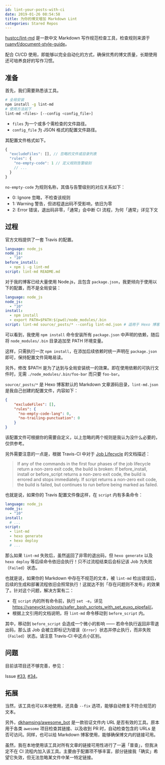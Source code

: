```yaml
---
id: lint-your-posts-with-ci
date: 2019-01-26 08:54:58
title: 为你的博文增加 Markdown Lint
categories: Stared Repos
---
```


[hustcc/lint-md](https://github.com/hustcc/lint-md) 是一款中文 Markdown 写作规范检查工具，检查规则来源于 [ruanyf/document-style-guide](https://github.com/ruanyf/document-style-guide)。

配合 CI/CD 使用，即能够以完全自动化的方式，确保优秀的博文质量，长期使用还可培养良好的写作习惯。

<!--more-->

## 准备

首先，我们需要熟悉该工具。

```bash
# 全局安装
npm install -g lint-md
# 使用方法如下
lint-md <files> [--config <config_file>]
```

- `files` 为一个或多个需检查的文件路径。
- `config_file` 为 JSON 格式的配置文件路径。

其配置文件格式如下。

```js
{
  "excludeFiles": [], // 忽略的文件或目录列表
  "rules": {
    "no-empty-code": 1 // 定义规则告警级别
    // ...
  }
}
```

`no-empty-code` 为规则名称，其值与告警级别的对应关系如下：

- 0: Ignore 忽略，不检查该规则
- 1: Warning 警告，但进程退出码不受影响，依旧为零
- 2: Error 错误，退出码非零，「通常」会中断 CI 流程，为何「通常」详见下文

## 过程

官方文档提供了一套 Travis 的配置。

```yaml
language: node_js
node_js:
  - "10"
before_install:
  - npm i -g lint-md
script: lint-md README.md
```

对于我的博客已经大量使用 Node.js，且包含 `package.json`，我更倾向于使用以下的配置，而不是全局安装：

```yaml
language: node_js
node_js:
  - "10"
install:
  - npm install
  - export PATH=$PATH:$(pwd)/node_modules/.bin
script: lint-md source/_posts/* --config lint-md.json # 适用于 Hexo 博客
```

可以看到，我使用 `npm install` 命令安装所有 `package.json` 中声明的依赖，随后将 `node_modules/.bin` 目录追加至 PATH 环境变量。

这样，只需执行一次 `npm install`，在添加后续依赖时统一声明在 `package.json` 即可，保持配置文件简略易读。

另外，修改 $PATH 是为了达到与全局安装统一的效果。即在使用依赖的可执行文件时，无需 `./node_modules/.bin/foo-bar` 而只要 `foo-bar`。

`source/_posts/*` 是 Hexo 博客默认的 Markdown 文章源码目录，`lint-md.json` 是我自己创建的配置文件，内容如下：

```json
{
    "excludeFiles": [],
    "rules": {
      "no-empty-code-lang": 0,
      "no-trailing-punctuation": 0
    }
}
```

该配置文件可根据你的需要自定义，以上忽略的两个规则是我认为没什么必要的，仅供参考。

另外需要注意的一点是，根据 Travis-CI 中对于 [Job Lifecycle](https://docs.travis-ci.com/user/job-lifecycle/#breaking-the-build) 的文档描述：

> If any of the commands in the first four phases of the job lifecycle return a non-zero exit code, the build is broken:
> If before_install, install or before_script returns a non-zero exit code, the build is errored and stops immediately.
> If script returns a non-zero exit code, the build is failed, but continues to run before being marked as failed.

也就是说，如果你的 Travis 配置文件像这样，在 `script` 内有多条命令：

```yaml
language: node_js
node_js:
  - "10"
install:
  # ...
script:
  - lint-md
  - hexo generate
  - hexo deploy
  # ...
```

那么如果 `lint-md` 失败后，虽然返回了非零的退出码，但 `hexo generate` 以及 `hexo deploy` 等后续命令依旧会执行！只不过流程结束后会标记该 Job 为失败（`Failed`）状态。

也就是说，如果你的 Markdown 中存在不规范的文本，被 `lint-md` 检出错误后，后续的生成和部署流程依旧会照常执行！这就达不到「存在问题则不发布」的效果了。针对这个问题，解决方案有二：

- 在 `script` 内的所有命令前，执行 `set -e`，详见 <https://vaneyckt.io/posts/safer_bash_scripts_with_set_euxo_pipefail/>。
- 根据上文引用的文档说明，将 `lint-md` 命令移动到 `before_script` 内。

其中，移动到 `before_script` 会造成一个微小的影响 —— 若命令执行返回非零退出码，那么该 Job 会被立即标记为错误（`Error`）状态并停止执行，而非失败（`Failed`）状态。请注意 Travis-CI 中这点小区别。

## 问题

目前该项目还不够完善，参见：

Issue [#33](https://github.com/hustcc/lint-md/issues/33), [#34](https://github.com/hustcc/lint-md/issues/34)。

## 拓展

当然，该工具也可以本地使用，还具备 `--fix` 选项，能够自动修复不符合规范的文本。

另外，[dkhamsing/awesome_bot](https://github.com/dkhamsing/awesome_bot) 是一款验证文件内 URL 是否有效的工具。原本用于各类 `awesome` 项目检查其链接、以及收到 PR 时，自动检查包含的 URLs 是否可访问。同样，也可以给 Markdown 博客使用，能够确保博文内的链接可用。

虽然，我在本地使用该工具对所有文章的链接可用性进行了一遍「普查」，但我决定不在 CI 流程内加入该工具。主要由于配置项不够丰富，部分链接我「确实」希望它失效，但无法忽略某文件中某一特定链接。
